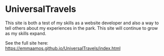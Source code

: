 # UniversalTravels
This site is both a test of my skills as a website developer and also a way to tell others about my experiences in the park. This site will continue to grow as my skills expand.


See the full site here: https://emmaamos.github.io/UniversalTravels/index.html